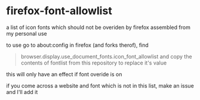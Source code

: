 # firefox-font-allowlist

a list of icon fonts which should not be overiden by firefox assembled from my personal use

to use go to about:config in firefox (and forks therof), find
> browser.display.use_document_fonts.icon_font_allowlist
and copy the contents of fontlist from this repository to replace it's value

this will only have an effect if font overide is on

if you come across a website and font which is not in this list, make an issue and I'll add it
